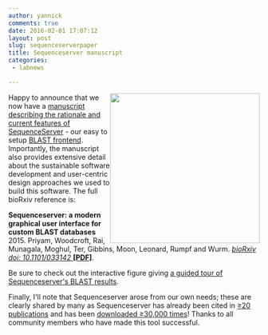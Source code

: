 ```yaml
---
author: yannick
comments: true
date: 2016-02-01 17:07:12
layout: post
slug: sequenceserverpaper
title: Sequenceserver manuscript
categories: 
 - labnews

---
```


<a href="http://www.sequenceserver.com/paper/fig2interactive/" alt="Interactive Figure" title="Interactive Figure"><img src="{{ site.url }}/img/news/sequenceserverresult.png" style="float:right; width:300px;"></a>

Happy to announce that we now have a <a href="http://dx.doi.org/10.1101/033142">manuscript describing the rationale and current features of SequenceServer</a> - our easy to setup <a href="http://sequenceserver.com">BLAST frontend</a>. Importantly, the manuscript also provides extensive detail about the sustainable software development and user-centric design approaches we used to build this software. The full bioRxiv reference is:

<p><b>Sequenceserver: a modern graphical user interface for custom BLAST databases</b> 2015. Priyam, Woodcroft, Rai, Munagala, Moghul, Ter, Gibbins, Moon, Leonard, Rumpf and Wurm. <a href="http://biorxiv.org/cgi/content/short/033142"><em>bioRxiv doi: 10.1101/033142</em> <b>[PDF]</b></a>.</p>

Be sure to check out the interactive figure giving <a href="http://www.sequenceserver.com/paper/fig2interactive/"> a guided tour of Sequenceserver's BLAST results</a>.

Finally, I'll note that Sequenceserver arose from our own needs; these are clearly shared by many as Sequenceserver has already been cited in <a href="http://www.sequenceserver.com/#users">&ge;20 publications</a> and has been <a href="http://biogems.info/">downloaded &ge;30,000 times</a>! Thanks to all community members who have made this tool successful.





